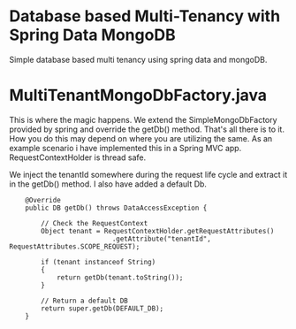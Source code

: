 # Database based Multi-Tenancy with Spring Data MongoDB
Simple database based multi tenancy using spring data and mongoDB.

# MultiTenantMongoDbFactory.java
This is where the magic happens. We extend the SimpleMongoDbFactory provided by spring and override the getDb() method. That's all there is to it. How you do this may depend on where you are utilizing the same. As an example scenario i have implemented this in a Spring MVC app. RequestContextHolder is thread safe. 

We inject the tenantId somewhere during the request life cycle and extract it in the getDb() method. I also have added a default Db.

```
    @Override
    public DB getDb() throws DataAccessException {

        // Check the RequestContext
        Object tenant = RequestContextHolder.getRequestAttributes()
                          .getAttribute("tenantId", RequestAttributes.SCOPE_REQUEST);

        if (tenant instanceof String)
        {
            return getDb(tenant.toString());
        }

        // Return a default DB
        return super.getDb(DEFAULT_DB);
    }
```
